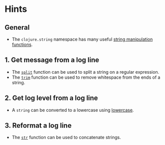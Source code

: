 # Hints

## General

- The `clojure.string` namespace has many useful [string manipulation functions][string-ns].

## 1. Get message from a log line

- The [`split`][split] function can be used to split a string on a regular expression.
- The [`trim`][trim] function can be used to remove whitespace from the ends of a string.

## 2. Get log level from a log line

- A `string` can be converted to a lowercase using [lowercase][lowercase].

## 3. Reformat a log line

- The [`str`][str] function can be used to concatenate strings.

[lowercase]: https://clojuredocs.org/clojure.string/lower-case
[split]: https://clojuredocs.org/clojure.string/split
[str]: https://clojuredocs.org/clojure.core/str
[string-ns]: https://clojuredocs.org/clojure.string
[trim]: https://clojuredocs.org/clojure.string/trim

